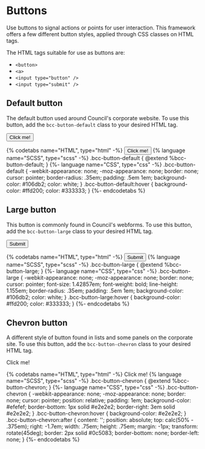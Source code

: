 # Buttons

Use buttons to signal actions or points for user interaction. This framework offers a few different button styles, applied through CSS classes on HTML tags.

The HTML tags suitable for use as buttons are:
* `<button>`
* `<a>`
* `<input type="button" />`
* `<input type="submit" />`

## Default button

The default button used around Council's corporate website. To use this button, add the `bcc-button-default` class to your desired HTML tag.

<p id="buttons-example-1">
<button class="bcc-button-default">Click me!</button>
</p>

{% codetabs name="HTML", type="html" -%}
<button class="bcc-button-default">Click me!</button>
{% language name="SCSS", type="scss" -%}
.bcc-button-default {
  @extend %bcc-button-default;
}
{%- language name="CSS", type="css" -%}
.bcc-button-default {
  -webkit-appearance: none;
  -moz-appearance: none;
  border: none;
  cursor: pointer;
  border-radius: .35em;
  padding: .5em 1em;
  background-color: #106db2;
  color: white;
}
.bcc-button-default:hover {
  background-color: #ffd200;
  color: #333333;
}
{%- endcodetabs %}

## Large button

This button is commonly found in Council's webforms. To use this button, add the `bcc-button-large` class to your desired HTML tag.

<p id="buttons-example-2">
<input class="bcc-button-large" type="submit" value="Submit" />
</p>

{% codetabs name="HTML", type="html" -%}
<input class="bcc-button-large" type="submit" value="Submit" />
{% language name="SCSS", type="scss" -%}
.bcc-button-large {
  @extend %bcc-button-large;
}
{%- language name="CSS", type="css" -%}
.bcc-button-large {
  -webkit-appearance: none;
  -moz-appearance: none;
  border: none;
  cursor: pointer;
  font-size: 1.42857em;
  font-weight: bold;
  line-height: 1.155em;
  border-radius: .35em;
  padding: .5em 1em;
  background-color: #106db2;
  color: white;
}
.bcc-button-large:hover {
  background-color: #ffd200;
  color: #333333;
}
{%- endcodetabs %}

## Chevron button

A different style of button found in lists and some panels on the corporate site. To use this button, add the `bcc-button-chevron` class to your desired HTML tag.

<p id="buttons-example-3">
<a class="bcc-button-chevron">Click me!</a>
</p>

{% codetabs name="HTML", type="html" -%}
<a class="bcc-button-chevron">Click me!</a>
{% language name="SCSS", type="scss" -%}
.bcc-button-chevron {
  @extend %bcc-button-chevron;
}
{%- language name="CSS", type="css" -%}
.bcc-button-chevron {
  -webkit-appearance: none;
  -moz-appearance: none;
  border: none;
  cursor: pointer;
  position: relative;
  padding: 1em;
  background-color: #efefef;
  border-bottom: 1px solid #e2e2e2;
  border-right: 3em solid #e2e2e2;
}
.bcc-button-chevron:hover {
  background-color: #e2e2e2;
}
.bcc-button-chevron:after {
  content: '';
  position: absolute;
  top: calc(50% - .375em);
  right: -1.7em;
  width: .75em;
  height: .75em;
  margin: -1px;
  transform: rotate(45deg);
  border: 2px solid #0c5083;
  border-bottom: none;
  border-left: none;
}
{%- endcodetabs %}
